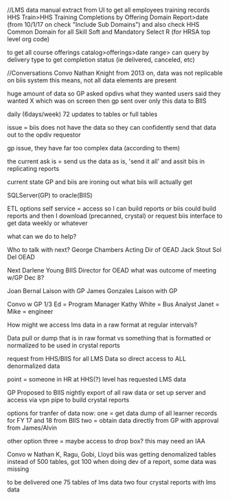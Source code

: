 //LMS data  manual extract from UI
to get all employees training records
HHS Train>HHS Training Completions by Offering Domain Report>date
(from 10/1/17 on check "Include Sub Domains")
and also
check HHS Common Domain for all Skill Soft and Mandatory
Select R (for HRSA top level org code)

to get all course offerings
catalog>offerings>date range>
can query by delivery type to get completion status (ie delivered, canceled, etc)

//Conversations
Convo Nathan Knight
from 2013 on, data was not replicable on biis system
this means, not all data elements are present

huge amount of data so
GP asked opdivs what they wanted
users said they wanted X which was on screen
then gp sent over only this data to BIIS

daily (6days/week) 72 updates to tables or full tables

issue = biis does not have the data so they can confidently send that data out to the opdiv requestor

gp issue, they have far too complex data (according to them)

the current ask is = send us the data as is, 'send it all'
and
assit biis in replicating reports

current state GP and biis are ironing out what biis will actually get

SQLServer(GP) to oracle(BIIS)

ETL options
self service = access so I can build reports
or
biis could build reports and then I download (precanned, crystal)
or
request biis interface to get data weekly or whatever


what can we do to help?  

Who to talk with next?
George Chambers Acting Dir of OEAD
Jack Stout Sol Del OEAD

Next
Darlene Young
BIIS Director for OEAD
what was outcome of meeting w/GP Dec 8?

Joan Bernal
Laison with GP
James Gonzales
Laison with GP


Convo w GP 1/3
Ed = Program Manager
Kathy White = Bus Analyst
Janet =
Mike = engineer


How might we access lms data in a raw format at regular intervals?

Data pull or dump that is in raw format
vs something that is formatted or normalized to be used in crystal reports

request from HHS/BIIS for all LMS Data
so direct access to ALL denormalized data  

point = someone in HR at HHS(?) level has requested LMS data  

GP Proposed to BIIS
nightly export of all raw data
or
set up server and access via vpn pipe to build crystal reports

options for tranfer of data now:
one = get data dump of all learner records for FY 17 and 18 from BIIS
two = obtain data directly from GP with approval from James/Alvin

other option
three = maybe access to drop box?  this may need an IAA

Convo w Nathan K, Ragu, Gobi, Lloyd
biis was getting denomalized tables
instead of 500 tables, got 100
when doing dev of a report, some data was missing  

to be delivered
one  75 tables of lms data
two four crystal reports with lms data  
